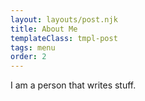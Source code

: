 ```yaml
---
layout: layouts/post.njk
title: About Me
templateClass: tmpl-post
tags: menu
order: 2
---
```


I am a person that writes stuff.

